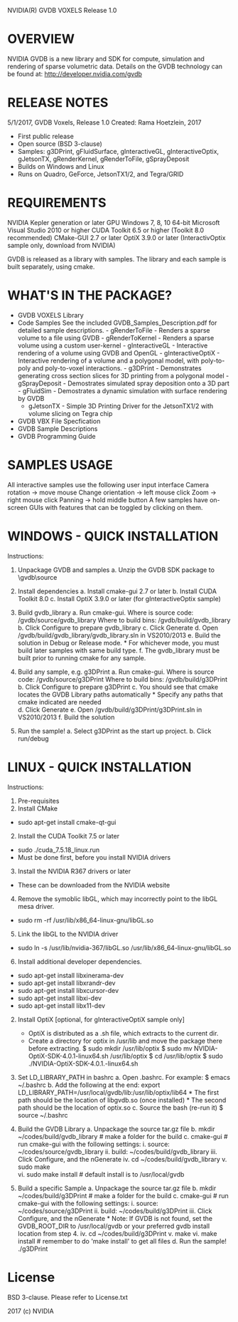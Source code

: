 
NVIDIA(R) GVDB VOXELS
Release 1.0

OVERVIEW
============
NVIDIA GVDB is a new library and SDK for compute, simulation and rendering of 
sparse volumetric data. Details on the GVDB technology can be 
found at: 
   http://developer.nvidia.com/gvdb

RELEASE NOTES
=============
5/1/2017, GVDB Voxels, Release 1.0 
Created: Rama Hoetzlein, 2017
- First public release
- Open source (BSD 3-clause)
- Samples: g3DPrint, gFluidSurface, gInteractiveGL, gInteractiveOptix,
   gJetsonTX, gRenderKernel, gRenderToFile, gSprayDeposit
- Builds on Windows and Linux
- Runs on Quadro, GeForce, JetsonTX1/2, and Tegra/GRID


REQUIREMENTS
============
  NVIDIA Kepler generation or later GPU
  Windows 7, 8, 10 64-bit
  Microsoft Visual Studio 2010 or higher
  CUDA Toolkit 6.5 or higher (Toolkit 8.0 recommended)
  CMake-GUI 2.7 or later
  OptiX 3.9.0 or later (InteractivOptix sample only, download from NVIDIA)

GVDB is released as a library with samples. 
The library and each sample is built separately, using cmake.

WHAT'S IN THE PACKAGE?
======================
	
   - GVDB VOXELS Library
   - Code Samples
	See the included GVDB_Samples_Description.pdf for detailed sample descriptions.
	- gRenderToFile     - Renders a sparse volume to a file using GVDB
	- gRenderToKernel   - Renders a sparse volume using a custom user-kernel
	- gInteractiveGL    - Interactive rendering of a volume using GVDB and OpenGL
	- gInteractiveOptiX - Interactive rendering of a volume and a polygonal model, with poly-to-poly and poly-to-voxel interactions.
	- g3DPrint          - Demonstrates generating cross section slices for 3D printing from a polygonal model
	- gSprayDeposit     - Demostrates simulated spray deposition onto a 3D part
	- gFluidSim         - Demostrates a dynamic simulation with surface rendering by GVDB
        - gJetsonTX         - Simple 3D Printing Driver for the JetsonTX1/2 with volume slicing on Tegra chip
   - GVDB VBX File Specfication
   - GVDB Sample Descriptions
   - GVDB Programming Guide

SAMPLES USAGE
=============
All interactive samples use the following user input interface
   Camera rotation -> move mouse
   Change orientation -> left mouse click
   Zoom -> right mouse click
   Panning -> hold middle button 
A few samples have on-screen GUIs with features that can be toggled by clicking on them.


WINDOWS - QUICK INSTALLATION
============================

Instructions:

1. Unpackage GVDB and samples
    a. Unzip the GVDB SDK package to \gvdb\source

2. Install dependencies
    a. Install cmake-gui 2.7 or later
    b. Install CUDA Toolkit 8.0
    c. Install OptiX 3.9.0 or later (for gInteractiveOptix sample)

3. Build gvdb_library
    a. Run cmake-gui.
        Where is source code: /gvdb/source/gvdb_library
        Where to build bins:  /gvdb/build/gvdb_library
    b. Click Configure to prepare gvdb_library
    c. Click Generate
    d. Open /gvdb/build/gvdb_library/gvdb_library.sln in VS2010/2013
    e. Build the solution in Debug or Release mode.
       * For whichever mode, you must build later samples with same build type.
    f. The gvdb_library must be built prior to running cmake for any sample.

4. Build any sample, e.g. g3DPrint
    a. Run cmake-gui.
        Where is source code: /gvdb/source/g3DPrint
        Where to build bins:  /gvdb/build/g3DPrint
    b. Click Configure to prepare g3DPrint
    c. You should see that cmake locates the GVDB Library paths automatically
       * Specify any paths that cmake indicated are needed       
    d. Click Generate
    e. Open /gvdb/build/g3DPrint/g3DPrint.sln in VS2010/2013
    f. Build the solution

5. Run the sample!
    a. Select g3DPrint as the start up project.
    b. Click run/debug        

LINUX - QUICK INSTALLATION
==========================

Instructions: 

1. Pre-requisites
 1. Install CMake
   * sudo apt-get install cmake-qt-gui
 2. Install the CUDA Toolkit 7.5 or later
   * sudo ./cuda_7.5.18_linux.run
   * Must be done first, before you install NVIDIA drivers
 3. Install the NVIDIA R367 drivers or later
   * These can be downloaded from the NVIDIA website
 4. Remove the symoblic libGL, which may incorrectly point to the libGL mesa driver.
   * sudo rm -rf /usr/lib/x86_64-linux-gnu/libGL.so
 5. Link the libGL to the NVIDIA driver
   * sudo ln -s /usr/lib/nvidia-367/libGL.so /usr/lib/x86_64-linux-gnu/libGL.so
 6. Install additional developer dependencies.
   * sudo apt-get install libxinerama-dev
   * sudo apt-get install libxrandr-dev
   * sudo apt-get install libxcursor-dev
   * sudo apt-get install libxi-dev
   * sudo apt-get install libx11-dev

2. Install OptiX [optional, for gInteractiveOptiX sample only]
      * OptiX is distributed as a .sh file, which extracts to the current dir.
      * Create a directory for optix in /usr/lib and move the package there before extracting.
      $ sudo mkdir /usr/lib/optix
      $ sudo mv NVIDIA-OptiX-SDK-4.0.1-linux64.sh /usr/lib/optix
      $ cd /usr/lib/optix
      $ sudo ./NVIDIA-OptiX-SDK-4.0.1.-linux64.sh

3. Set LD_LIBRARY_PATH in bashrc
     a. Open .bashrc. For example: $ emacs ~/.bashrc
     b. Add the following at the end:
           export LD_LIBRARY_PATH=/usr/local/gvdb/lib:/usr/lib/optix/lib64
           * The first path should be the location of libgvdb.so (once installed)
           * The second path should be the location of optix.so
     c. Source the bash (re-run it)
          $ source ~/.bashrc

4. Build the GVDB Library
     a. Unpackage the source tar.gz file
     b. mkdir ~/codes/build/gvdb_library   # make a folder for the build
     c. cmake-gui                          # run cmake-gui with the following settings:
         i.  source: ~/codes/source/gvdb_library
         ii. build:  ~/codes/build/gvdb_library
         iii. Click Configure, and the nGenerate
         iv. cd ~/codes/build/gvdb_library
         v.  sudo make  
         vi. sudo make install             # default install is to /usr/local/gvdb

5. Build a specific Sample
     a. Unpackage the source tar.gz file
     b. mkdir ~/codes/build/g3DPrint       # make a folder for the build
     c. cmake-gui                          # run cmake-gui with the following settings:
         i.  source: ~/codes/source/g3DPrint
         ii. build:  ~/codes/build/g3DPrint
         iii. Click Configure, and the nGenerate
              * Note: If GVDB is not found, set the GVDB_ROOT_DIR to /usr/local/gvdb
                or your preferred gvdb install location from step 4. 
         iv. cd ~/codes/build/g3DPrint
         v.  make
         vi. make install                  # remember to do 'make install' to get all files
     d. Run the sample!
          ./g3DPrint


License 
==========================
BSD 3-clause. Please refer to License.txt


2017 (c) NVIDIA
